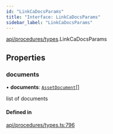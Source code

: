 ```yaml
---
id: "LinkCaDocsParams"
title: "Interface: LinkCaDocsParams"
sidebar_label: "LinkCaDocsParams"
---
```


[api/procedures/types](../../../../../modules/API/Procedures/Types/Types.md).LinkCaDocsParams

## Properties

### documents

• **documents**: [`AssetDocument`](../../../../Types/AssetDocument/AssetDocument.md)[]

list of documents

#### Defined in

[api/procedures/types.ts:796](https://github.com/PolymeshAssociation/polymesh-sdk/blob/5a778578/src/api/procedures/types.ts#L796)
